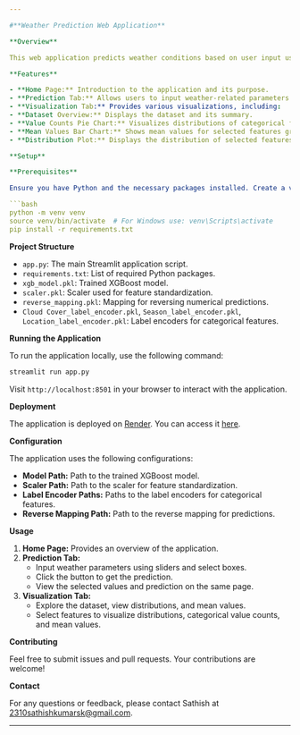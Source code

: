 ```yaml
---

#**Weather Prediction Web Application**

**Overview**

This web application predicts weather conditions based on user input using a machine learning model. Built with Streamlit, it utilizes a trained XGBoost model to provide real-time weather predictions.

**Features**

- **Home Page:** Introduction to the application and its purpose.
- **Prediction Tab:** Allows users to input weather-related parameters and receive a prediction.
- **Visualization Tab:** Provides various visualizations, including:
- **Dataset Overview:** Displays the dataset and its summary.
- **Value Counts Pie Chart:** Visualizes distributions of categorical features.
- **Mean Values Bar Chart:** Shows mean values for selected features grouped by categorical variables.
- **Distribution Plot:** Displays the distribution of selected features with customizable colors.

**Setup**

**Prerequisites**

Ensure you have Python and the necessary packages installed. Create a virtual environment and install the dependencies using:

```bash
python -m venv venv
source venv/bin/activate  # For Windows use: venv\Scripts\activate
pip install -r requirements.txt
```

**Project Structure**

- `app.py`: The main Streamlit application script.
- `requirements.txt`: List of required Python packages.
- `xgb_model.pkl`: Trained XGBoost model.
- `scaler.pkl`: Scaler used for feature standardization.
- `reverse_mapping.pkl`: Mapping for reversing numerical predictions.
- `Cloud Cover_label_encoder.pkl`, `Season_label_encoder.pkl`, `Location_label_encoder.pkl`: Label encoders for categorical features.

**Running the Application**

To run the application locally, use the following command:

```bash
streamlit run app.py
```

Visit `http://localhost:8501` in your browser to interact with the application.

**Deployment**

The application is deployed on [Render](https://render.com). You can access it [here](https://weather-predictions.onrender.com/).

**Configuration**

The application uses the following configurations:

- **Model Path:** Path to the trained XGBoost model.
- **Scaler Path:** Path to the scaler for feature standardization.
- **Label Encoder Paths:** Paths to the label encoders for categorical features.
- **Reverse Mapping Path:** Path to the reverse mapping for predictions.

**Usage**

1. **Home Page:** Provides an overview of the application.
2. **Prediction Tab:**
   - Input weather parameters using sliders and select boxes.
   - Click the button to get the prediction.
   - View the selected values and prediction on the same page.
3. **Visualization Tab:**
   - Explore the dataset, view distributions, and mean values.
   - Select features to visualize distributions, categorical value counts, and mean values.

**Contributing**

Feel free to submit issues and pull requests. Your contributions are welcome!

**Contact**

For any questions or feedback, please contact Sathish at 2310sathishkumarsk@gmail.com.

---
```


